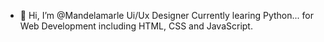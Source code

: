 - 👋 Hi, I’m @Mandelamarle Ui/Ux Designer 
Currently learing Python... for Web Development including HTML, CSS and JavaScript.

<!---
Mandelamarle/Mandelamarle is a ✨ special ✨ repository because its `README.md` (this file) appears on your GitHub profile.
You can click the Preview link to take a look at your changes..
---->
